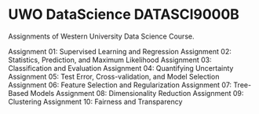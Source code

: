 # UWO DataScience DATASCI9000B
Assignments of Western University Data Science Course.

   Assignment 01: Supervised Learning and Regression
   Assignment 02: Statistics, Prediction, and Maximum Likelihood
   Assignment 03: Classification and Evaluation
   Assignment 04: Quantifying Uncertainty
   Assignment 05: Test Error, Cross-validation, and Model Selection
   Assignment 06: Feature Selection and Regularization
   Assignment 07: Tree-Based Models
   Assignment 08: Dimensionality Reduction
   Assignment 09: Clustering
   Assignment 10: Fairness and Transparency

